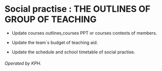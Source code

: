# Social practise : THE OUTLINES OF GROUP OF TEACHING

* Update courses outlines,courses PPT or courses contexts of members.

* Update the team`s budget of teaching aid.

* Update the schedule and school timetable of social practise.

###### Operated by KPH.
